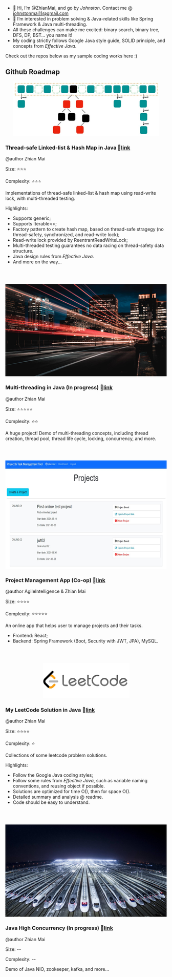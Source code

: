 - 👋 Hi, I’m @ZhianMai, and go by <i>Johnston</i>. Contact me @ johnstonmai11@gmail.com
- 👀 I’m interested in problem solving & Java-related skills like Spring Framework & Java multi-threading.
- All these challenges can make me excited: binary search, binary tree, DFS, DP, BST... you name it!
- My coding strictly follows Google Java style guide, SOLID principle, and concepts from <i>Effective Java</i>.

Check out the repos below as my sample coding works here :)

## Github Roadmap

<p align="center">
  <img src="/img/hash_map.jpg" width="458" height="170" />
</p>

### Thread-safe Linked-list & Hash Map in Java   :link:[link](https://github.com/ZhianMai/Thread-safe-LinkedList-Hashmap)
@author Zhian Mai

Size: :star::star::star:

Complexity: :star::star::star:

Implementations of thread-safe linked-list & hash map using read-write lock, with multi-threaded testing.

Highlights:
  - Supports generic;
  - Supports Iterable<>;
  - Factory pattern to create hash map, based on thread-safe stragegy (no thread-safety, synchronized, and read-write lock);
  - Read-write lock provided by ReentrantReadWriteLock;
  - Multi-threaded testing guarantees no data racing on thread-safety data structure.
  - Java design rules from <i>Effective Java</i>.
  - And more on the way...

<br />

## <p></p> 

<p align="center">
  <img src="/img/multi-threading.jpg" width="512" height="288" />
</p>

### Multi-threading in Java (In progress)   :link:[link](https://github.com/ZhianMai/Multi-threading-in-Java)
@author Zhian Mai

Size: :star::star::star::star::star:

Complexity: :star::star:

A huge project! Demo of multi-threading concepts, including thread creation, thread pool, thread life cycle, locking, concurrency, and more. 

<br />

## <p></p> 

<p align="center">
  <img src="/img/project_management.jpg" width="659" height="338" />
</p>

### Project Management App (Co-op) :link:[link](https://github.com/ZhianMai/PPM_app_online)
@author AgileIntelligence & Zhian Mai

Size: :star::star::star::star:

Complexity: :star::star::star::star::star:

An online app that helps user to manage projects and their tasks.
- Frontend: React;
- Backend: Spring Framework (Boot, Security with JWT, JPA), MySQL.

<br />

## <p></p> 

<p align="center">
  <img src="/img/leetcode.jpg" width="269" height="110" />
</p>

### My LeetCode Solution in Java :link:[link](https://github.com/ZhianMai/MyLeetCodeSolution)
@author Zhian Mai

Size: :star::star::star::star:

Complexity: :star:

  Collections of some leetcode problem solutions.
 
 Highlights:
  - Follow the Google Java coding styles;
  - Follow some rules from <i>Effective Java</i>, such as variable naming conventions, and reusing object if possible.
  - Solutions are optimized for time O(), then for space O().
  - Detailed summary and analysis @ readme.
  - Code should be easy to understand.

<br />

## <p></p> 

<p align="center">
  <img src="/img/high_concurrency.jpg" width="512" height="288" />
</p>

### Java High Concurrency (In progress) :link:[link](https://github.com/ZhianMai/Java_High_Concurrency)
@author Zhian Mai

Size: --

Complexity: --

Demo of Java NIO, zookeeper, kafka, and more...
